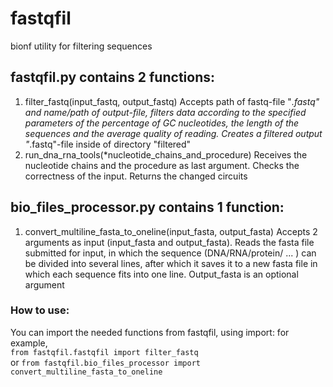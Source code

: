 # fastqfil
bionf utility for filtering sequences

## fastqfil.py contains 2 functions:
1. filter_fastq(input_fastq, output_fastq)
  Accepts path of fastq-file "*.fastq" and name/path of output-file, filters data according to the specified parameters of the percentage of GC nucleotides, the length of the sequences and the average quality of reading. Creates a filtered output "*.fastq"-file inside of directory "filtered"
2. run_dna_rna_tools(*nucleotide_chains_and_procedure)
  Receives the nucleotide chains and the procedure as last argument. Сhecks the correctness of the input. Returns the changed circuits
## bio_files_processor.py contains 1 function:
1. convert_multiline_fasta_to_oneline(input_fasta, output_fasta)
   Accepts 2 arguments as input (input_fasta and output_fasta). Reads the fasta file submitted for input, in which the sequence (DNA/RNA/protein/ ... ) can be divided into several lines, after which it saves it to a new fasta file in which each sequence fits into one line. Output_fasta is an optional argument

### How to use:
You can import the needed functions from fastqfil, using import:
for example,  
`from fastqfil.fastqfil import filter_fastq`  
or `from fastqfil.bio_files_processor import convert_multiline_fasta_to_oneline`

